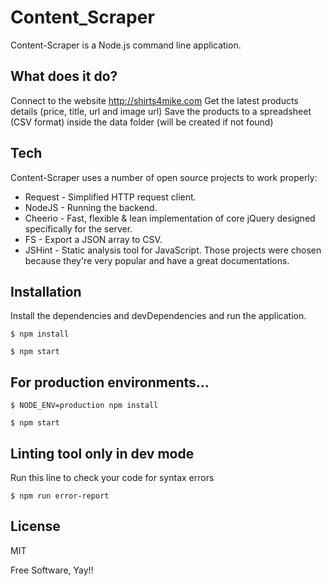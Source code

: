 # Content_Scraper
Content-Scraper is a Node.js command line application.

## What does it do?
Connect to the website http://shirts4mike.com
Get the latest products details (price, title, url and image url)
Save the products to a spreadsheet (CSV format) inside the data folder (will be created if not found)
## Tech
Content-Scraper uses a number of open source projects to work properly:

* Request - Simplified HTTP request client.
* NodeJS - Running the backend.
* Cheerio - Fast, flexible & lean implementation of core jQuery designed specifically for the server.
* FS - Export a JSON array to CSV.
* JSHint - Static analysis tool for JavaScript.
Those projects were chosen because they're very popular and have a great documentations.

## Installation
Install the dependencies and devDependencies and run the application.

```
$ npm install
```
```
$ npm start
```
## For production environments...

```
$ NODE_ENV=production npm install
```
```
$ npm start
```
## Linting tool only in dev mode
Run this line to check your code for syntax errors

`$ npm run error-report`

## License
MIT

Free Software, Yay!!
